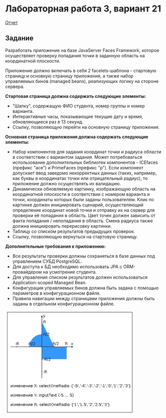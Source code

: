# Лабораторная работа 3, вариант 21

[Отчет](task/lab3.docx)

## Задание

Разработать приложение на базе JavaServer Faces Framework, которое осуществляет проверку попадания точки в заданную область на координатной плоскости.

Приложение должно включать в себя 2 facelets-шаблона - стартовую страницу и основную страницу приложения, а также набор управляемых бинов (managed beans), реализующих логику на стороне сервера.

__Стартовая страница должна содержать следующие элементы:__

* "Шапку", содержащую ФИО студента, номер группы и номер варианта.
* Интерактивные часы, показывающие текущие дату и время, обновляющиеся раз в 13 секунд.
* Ссылку, позволяющую перейти на основную страницу приложения.

__Основная страница приложения должна содержать следующие элементы:__

* Набор компонентов для задания координат точки и радиуса области в соответствии с вариантом задания. Может потребоваться использование дополнительных библиотек компонентов - ICEfaces (префикс "ace") и PrimeFaces (префикс "p"). Если компонент допускает ввод заведомо некорректных данных (таких, например, как буквы в координатах точки или отрицательный радиус), то приложение должно осуществлять их валидацию.
* Динамически обновляемую картинку, изображающую область на координатной плоскости в соответствии с номером варианта и точки, координаты которых были заданы пользователем. Клик по картинке должен инициировать сценарий, осуществляющий определение координат новой точки и отправку их на сервер для проверки её попадания в область. Цвет точек должен зависить от факта попадания / непопадания в область. Смена радиуса также должна инициировать перерисовку картинки.
* Таблицу со списком результатов предыдущих проверок.
* Ссылку, позволяющую вернуться на стартовую страницу.

__Дополнительные требования к приложению:__

* Все результаты проверки должны сохраняться в базе данных под управлением СУБД PostgreSQL.
* Для доступа к БД необходимо использовать JPA с ORM-провайдером на усмотрение студента.
* Для управления списком результатов должен использоваться Application-scoped Managed Bean.
* Конфигурация управляемых бинов должна быть задана с помощью параметров в конфигурационном файле.
* Правила навигации между страницами приложения должны быть заданы в отдельном конфигурационном файле.

![graph](task/graph_task.jpg) 